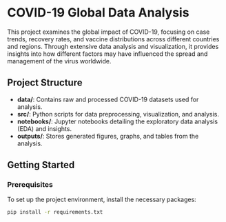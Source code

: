 # COVID-19 Global Data Analysis

This project examines the global impact of COVID-19, focusing on case trends, recovery rates, and vaccine distributions across different countries and regions. Through extensive data analysis and visualization, it provides insights into how different factors may have influenced the spread and management of the virus worldwide.

## Project Structure
- **data/**: Contains raw and processed COVID-19 datasets used for analysis.
- **src/**: Python scripts for data preprocessing, visualization, and analysis.
- **notebooks/**: Jupyter notebooks detailing the exploratory data analysis (EDA) and insights.
- **outputs/**: Stores generated figures, graphs, and tables from the analysis.

## Getting Started
### Prerequisites
To set up the project environment, install the necessary packages:
```bash
pip install -r requirements.txt
